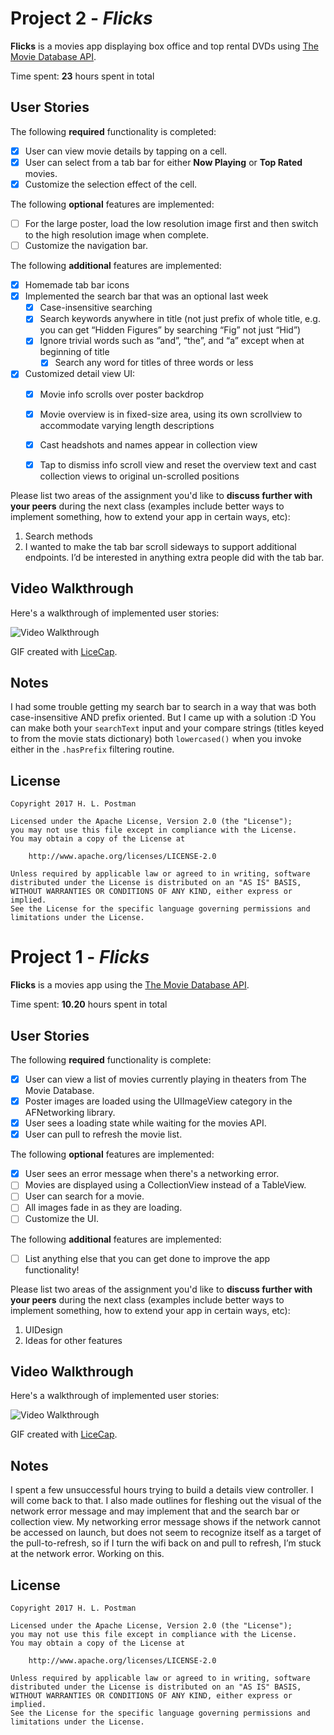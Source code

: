 # Project 2 - *Flicks*

**Flicks** is a movies app displaying box office and top rental DVDs using [The Movie Database API](http://docs.themoviedb.apiary.io/#).

Time spent: **23** hours spent in total

## User Stories

The following **required** functionality is completed:

- [x] User can view movie details by tapping on a cell.
- [x] User can select from a tab bar for either **Now Playing** or **Top Rated** movies.
- [x] Customize the selection effect of the cell.

The following **optional** features are implemented:

- [ ] For the large poster, load the low resolution image first and then switch to the high resolution image when complete.
- [ ] Customize the navigation bar.

The following **additional** features are implemented:

- [x] Homemade tab bar icons
- [x] Implemented the search bar that was an optional last week
	- [x] Case-insensitive searching
	- [x] Search keywords anywhere in title (not just prefix of whole title, e.g. you can get “Hidden Figures” by searching “Fig” not just “Hid”)
	- [x] Ignore trivial words such as “and”, “the”, and “a” except when at beginning of title
		- [x] Search any word for titles of three words or less
- [x] Customized detail view UI:
	- [x] Movie info scrolls over poster backdrop
	- [x] Movie overview is in fixed-size area, using its own scrollview to accommodate varying length descriptions
	- [x] Cast headshots and names appear in collection view
	- [x] Tap to dismiss info scroll view and reset the overview text and cast collection views to original un-scrolled positions


Please list two areas of the assignment you'd like to **discuss further with your peers** during the next class (examples include better ways to implement something, how to extend your app in certain ways, etc):

1. Search methods
2. I wanted to make the tab bar scroll sideways to support additional endpoints.  I’d be interested in anything extra people did with the tab bar.

## Video Walkthrough 

Here's a walkthrough of implemented user stories:

<img src='https://github.com/hlpostman/Flicks/blob/master/Flicks_Video_WalkThrough2.gif' title='Video Walkthrough' width='' alt='Video Walkthrough' />

GIF created with [LiceCap](http://www.cockos.com/licecap/).

## Notes

I had some trouble getting my search bar to search in a way that was both case-insensitive AND prefix oriented.  But I came up with a solution :D  You can make both your `searchText` input and your compare strings (titles keyed to from the movie stats dictionary) both `lowercased()` when you invoke either in the `.hasPrefix` filtering routine.

## License

    Copyright 2017 H. L. Postman

    Licensed under the Apache License, Version 2.0 (the "License");
    you may not use this file except in compliance with the License.
    You may obtain a copy of the License at

        http://www.apache.org/licenses/LICENSE-2.0

    Unless required by applicable law or agreed to in writing, software
    distributed under the License is distributed on an "AS IS" BASIS,
    WITHOUT WARRANTIES OR CONDITIONS OF ANY KIND, either express or implied.
    See the License for the specific language governing permissions and
    limitations under the License.
 

# Project 1 - *Flicks*

**Flicks** is a movies app using the [The Movie Database API](http://docs.themoviedb.apiary.io/#).

Time spent: **10.20** hours spent in total

## User Stories

The following **required** functionality is complete:

- [x] User can view a list of movies currently playing in theaters from The Movie Database.
- [x] Poster images are loaded using the UIImageView category in the AFNetworking library.
- [x] User sees a loading state while waiting for the movies API.
- [x] User can pull to refresh the movie list.

The following **optional** features are implemented:

- [x] User sees an error message when there's a networking error.
- [ ] Movies are displayed using a CollectionView instead of a TableView.
- [ ] User can search for a movie.
- [ ] All images fade in as they are loading.
- [ ] Customize the UI.

The following **additional** features are implemented:

- [ ] List anything else that you can get done to improve the app functionality!

Please list two areas of the assignment you'd like to **discuss further with your peers** during the next class (examples include better ways to implement something, how to extend your app in certain ways, etc):

1. UIDesign
2. Ideas for other features

## Video Walkthrough 

Here's a walkthrough of implemented user stories:

<img src='https://github.com/hlpostman/Flicks/blob/master/Flicks_Video_WalkThrough.gif' title='Video Walkthrough' width='' alt='Video Walkthrough' />

GIF created with [LiceCap](http://www.cockos.com/licecap/).

## Notes

I spent a few unsuccessful hours trying to build a details view controller. I will come back to that.  I also made outlines for fleshing out the visual of the network error message and may implement that and the search bar or collection view.  My networking error message shows if the network cannot be accessed on launch, but does not seem to recognize itself as a target of the pull-to-refresh, so if I turn the wifi back on and pull to refresh, I’m stuck at the network error.  Working on this.

## License

    Copyright 2017 H. L. Postman

    Licensed under the Apache License, Version 2.0 (the "License");
    you may not use this file except in compliance with the License.
    You may obtain a copy of the License at

        http://www.apache.org/licenses/LICENSE-2.0

    Unless required by applicable law or agreed to in writing, software
    distributed under the License is distributed on an "AS IS" BASIS,
    WITHOUT WARRANTIES OR CONDITIONS OF ANY KIND, either express or implied.
    See the License for the specific language governing permissions and
    limitations under the License.

